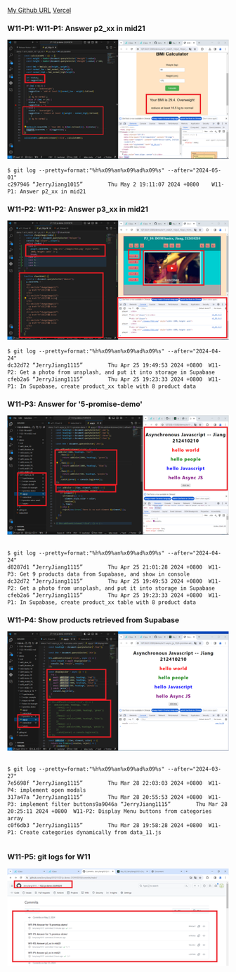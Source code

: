 [My Github URL](https://github.com/JerryJiang1115/1122-js-demo-212411211)
[Vercel](https://1122-js-demo-212411211.vercel.app/#)

### W11-P1: W11-P1: Answer p2_xx in mid21

![](w11-p1.png)

```
$ git log --pretty=format:"%h%x09%an%x09%ad%x09%s" --after="2024-05-01"
c297946 “JerryJiang1015”        Thu May 2 19:11:07 2024 +0800    W11-P1: Answer p2_xx in mid21
```

### W11-P2: W11-P2: Answer p3_xx in mid21

![](w11-p2.png)

```
$ git log --pretty=format:"%h%x09%an%x09%ad%x09%s" --after="2024-04-24"
dc32d72 “JerryJiang1115”        Thu Apr 25 19:49:53 2024 +0800  W11-P2: Get a photo from unsplash, and put it into storage in Supabase
cfeb2a6 “JerryJiang1115”        Thu Apr 25 19:23:33 2024 +0800  W11-P1: In Supabase, create product_xx table with 8 product data

```

### W11-P3: Answer for '5-promise-demo'

![](w11-p3.png)

```

$ git log --pretty=format:"%h%x09%an%x09%ad%x09%s" --after="2024-04-24"
d8287d1 “JerryJiang1115”        Thu Apr 25 21:01:28 2024 +0800  W11-P3: Get 9 products data from Supabase, and show in console
dc32d72 “JerryJiang1115”        Thu Apr 25 19:49:53 2024 +0800  W11-P2: Get a photo from unsplash, and put it into storage in Supabase
cfeb2a6 “JerryJiang1115”        Thu Apr 25 19:23:33 2024 +0800  W11-P1: In Supabase, create product_xx table with 8 product data

```

### W11-P4: Show products retrieved from Supabase

![](w11-p4.png)

```

$ git log --pretty=format:"%h%x09%an%x09%ad%x09%s" --after="2024-03-27"
7e5698f “JerryJiang1115”        Thu Mar 28 22:03:03 2024 +0800  W11-P4: implement open modals
317a47a “JerryJiang1115”        Thu Mar 28 20:55:53 2024 +0800  W11-P3: implement filter buttons9a9046a “JerryJiang1115”        Thu Mar 28 20:25:11 2024 +0800  W11-P2: Display Menu buttons from categories array
c0f6db3 “JerryJiang1115”        Thu Mar 28 19:58:28 2024 +0800  W11-P1: Create categories dynamically from data_11.js


```

### W11-P5: git logs for W11

![](w11-p5.png)

```

```
